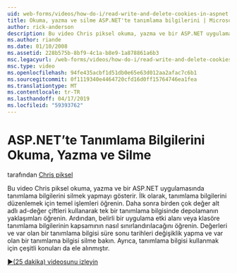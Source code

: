 ```yaml
---
uid: web-forms/videos/how-do-i/read-write-and-delete-cookies-in-aspnet
title: Okuma, yazma ve silme ASP.NET'te tanımlama bilgilerini | Microsoft Docs
author: rick-anderson
description: Bu video Chris piksel okuma, yazma ve bir ASP.NET uygulamasında tanımlama bilgilerini silmek yapmayı gösterir. İlk olarak, sunucunun temel işlemlerini cooki düzenlemek için bilgi edinin...
ms.author: riande
ms.date: 01/10/2008
ms.assetid: 228b575b-8bf9-4c1a-b8e9-1a878861a6b3
msc.legacyurl: /web-forms/videos/how-do-i/read-write-and-delete-cookies-in-aspnet
msc.type: video
ms.openlocfilehash: 94fe435acbf1d51db0e65e63d012aa2afac7c6b1
ms.sourcegitcommit: 0f1119340e4464720cfd16d0ff15764746ea1fea
ms.translationtype: MT
ms.contentlocale: tr-TR
ms.lasthandoff: 04/17/2019
ms.locfileid: "59393762"
---
```

# <a name="read-write-and-delete-cookies-in-aspnet"></a>ASP.NET’te Tanımlama Bilgilerini Okuma, Yazma ve Silme

tarafından [Chris piksel](https://twitter.com/chrispels)

Bu video Chris piksel okuma, yazma ve bir ASP.NET uygulamasında tanımlama bilgilerini silmek yapmayı gösterir. İlk olarak, tanımlama bilgilerini düzenlemek için temel işlemleri öğrenin. Daha sonra birden çok değer alt adlı ad-değer çiftleri kullanarak tek bir tanımlama bilgisinde depolamanın yaklaşımları öğrenin. Ardından, belirli bir uygulama etki alanı veya klasöre tanımlama bilgilerinin kapsamının nasıl sınırlandırılacağını öğrenin. Değerleri ve var olan bir tanımlama bilgisi süre sonu tarihleri değişiklik yapma ve var olan bir tanımlama bilgisi silme bakın. Ayrıca, tanımlama bilgisi kullanmak için çeşitli konuları da ele alınmıştır.

[&#9654;(25 dakika) videosunu izleyin](https://channel9.msdn.com/Blogs/ASP-NET-Site-Videos/read-write-and-delete-cookies-in-aspnet)
